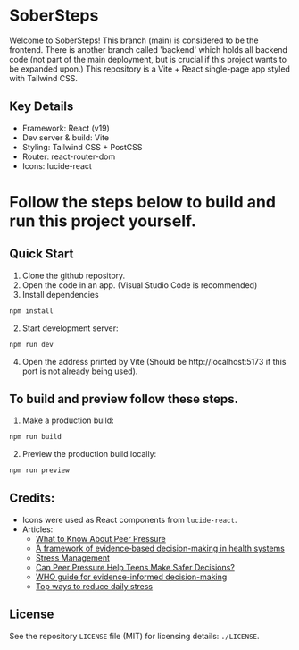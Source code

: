 # SoberSteps

Welcome to SoberSteps! This branch (main) is considered to be the frontend. There is another branch called 'backend' which holds all backend code (not part of the main deployment, but is crucial if this project wants to be expanded upon.) This repository is a Vite + React single-page app styled with Tailwind CSS.

## Key Details

- Framework: React (v19)
- Dev server & build: Vite
- Styling: Tailwind CSS + PostCSS
- Router: react-router-dom
- Icons: lucide-react

# Follow the steps below to build and run this project yourself.
## Quick Start

1. Clone the github repository.
2. Open the code in an app. (Visual Studio Code is recommended)
3. Install dependencies

```bash
npm install
```

2. Start development server:

```bash
npm run dev
```
4. Open the address printed by Vite (Should be http://localhost:5173 if this port is not already being used).

## To build and preview follow these steps.

1. Make a production build:

```bash
npm run build
```

2. Preview the production build locally:

```bash
npm run preview
```

## Credits:

- Icons were used as React components from `lucide-react`.
- Articles:
    - [What to Know About Peer Pressure](https://www.verywellmind.com/what-is-peer-pressure-22246)
    - [A framework of evidence‐based decision-making in health systems](https://pmc.ncbi.nlm.nih.gov/articles/PMC8961960/)
    - [Stress Management](https://www.ncbi.nlm.nih.gov/books/NBK513300/)
    - [Can Peer Pressure Help Teens Make Safer Decisions?](https://www.sciencejournalforkids.org/articles/can-peer-pressure-help-teens-make-safer-decisions/)
    - [WHO guide for evidence-informed decision-making](https://www.who.int/publications/i/item/9789240039872)
    - [Top ways to reduce daily stress](https://www.health.harvard.edu/staying-healthy/top-ways-to-reduce-daily-stress)

## License 

See the repository `LICENSE` file (MIT) for licensing details: `./LICENSE`.